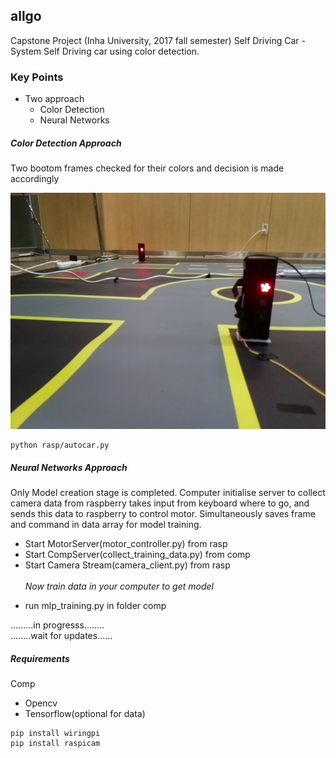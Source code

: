 ## allgo
 Capstone Project (Inha University, 2017 fall semester)
 Self Driving Car - System Self Driving car using color detection.
 ### Key Points
 * Two approach
    - Color Detection 
    - Neural Networks
    
 ##### Color Detection Approach 
 Two bootom frames checked for their colors and decision is made accordingly
 
 ![Cat](pics/pic1.jpg)
 ```commandline
python rasp/autocar.py
```    

 ##### Neural Networks Approach
 Only Model creation stage is completed. Computer initialise server to collect camera data from raspberry takes input from keyboard where to go, and sends this data to raspberry to control motor. Simultaneously saves  frame and command in data array for model training.
 
 - Start MotorServer(motor_controller.py) from rasp
 - Start CompServer(collect_training_data.py) from comp
 - Start Camera Stream(camera_client.py) from rasp
 <br/><br/>_Now train data in your computer to get model_<br/>
 + run mlp_training.py in folder comp
 
 .........in progresss........<br/>
 ........wait for updates......
 
##### Requirements
Comp
- Opencv
- Tensorflow(optional for data)
```commandline
pip install wiringpi
pip install raspicam
```

##### 